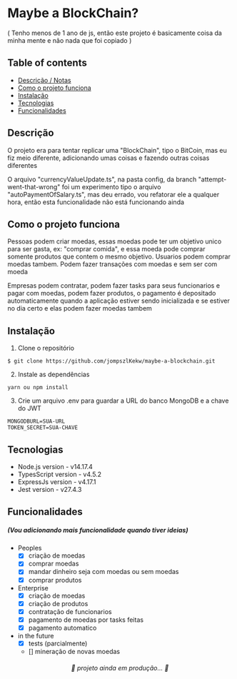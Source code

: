 # Maybe a BlockChain?

<p>( Tenho menos de 1 ano de js, então este projeto é basicamente coisa da minha mente e não nada que foi copiado )</p>

## Table of contents
* [Descrição / Notas](#Descrição)
* [Como o projeto funciona](#Como-o-projeto-funciona)
* [Instalação](#Instalação)
* [Tecnologias](#Tecnologias)
* [Funcionalidades](#Funcionalidades)

## Descrição
 <p>O projeto era para tentar replicar uma "BlockChain", tipo o BitCoin, mas eu fiz meio diferente, adicionando umas coisas e fazendo outras coisas diferentes</p>
 <p>O arquivo "currencyValueUpdate.ts", na pasta config, da branch "attempt-went-that-wrong" foi um experimento tipo o arquivo "autoPaymentOfSalary.ts", mas deu errado, vou refatorar ele a qualquer hora, então esta funcionalidade não está funcionando ainda</p>
 
## Como o projeto funciona
  <p>Pessoas podem criar moedas, essas moedas pode ter um objetivo unico para ser gasta, ex: "comprar comida", e essa moeda pode comprar somente produtos que contem o mesmo objetivo. Usuarios podem comprar moedas tambem. Podem fazer transações com moedas e sem ser com moeda</p>
  <p>Empresas podem contratar, podem fazer tasks para seus funcionarios e pagar com moedas, podem fazer produtos, o pagamento é depositado automaticamente quando a aplicação estiver sendo inicializada e se estiver no dia certo e elas podem fazer moedas tambem</p>
 
## Instalação
1. Clone o repositório
``` 
$ git clone https://github.com/jompszlKekw/maybe-a-blockchain.git
```
2. Instale as dependências
```
yarn ou npm install
```
3. Crie um arquivo .env para guardar a URL do banco MongoDB e a chave do JWT
```
MONGODBURL=SUA-URL
TOKEN_SECRET=SUA-CHAVE
```

## Tecnologias
  - Node.js version - v14.17.4
  - TypesScript version - v4.5.2
  - ExpressJs version - v4.17.1
  - Jest version - v27.4.3

## Funcionalidades
 ##### (Vou adicionando mais funcionalidade quando tiver ideias)
  - Peoples
    - [x] criação de moedas
    - [x] comprar moedas
    - [x] mandar dinheiro seja com moedas ou sem moedas
    - [x] comprar produtos
  - Enterprise
    - [x] criação de moedas
    - [x] criação de produtos
    - [x] contratação de funcionarios
    - [x] pagamento de moedas por tasks feitas
    - [x] pagamento automatico
  - in the future
    - [x] tests (parcialmente)
    - [] mineração de novas moedas
    
 
<h6 align="center" >🚧 projeto ainda em produção... 🚧</h6>
